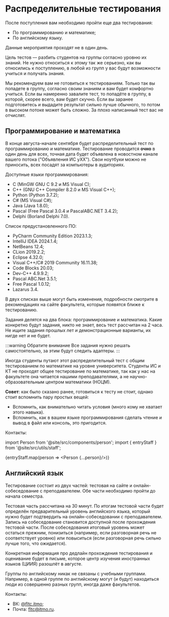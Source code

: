 # Распределительные тестирования

После поступления вам необходимо пройти еще два тестирования:

* По программированию и математике;
* По английскому языку.

Данные мероприятия проходят не в один день.

Цель тестов — разбить студентов на группы согласно уровню их знаний. Не нужно относиться к этому так же серьезно, как вы относились к поступлению, в любой из групп у вас будут возможности учиться и получать знания.

Мы рекомендуем вам не готовиться к тестированиям. Только так вы попадете в группу, согласно своим знаниям и вам будет комфортно учиться. Если вы намеренно завалите тест, то попадёте в группу, в которой, скорее всего, вам будет скучно. Если вы заранее подготовитесь и выдадите результат сильно лучше обычного, то потом в высоком потоке может быть сложно. За плохо написанный тест вас не отчислят.

## Программирование и математика

В конце августа-начале сентября будет распределительный тест по программированию и математике. Тестирование проводится **очно** в один день для всех, точная дата будет объявлена в новостном канале вашего потока ("Объявления ИС yXX"). Свои ноутбуки можно не приносить, всех посадят за компьютеры в аудиториях.

Доступные языки программирования:

* C (MinGW GNU C 9.2 и MS Visual C);
* C++ (GNU C++ Compiler 8.2.0 и MS Visual C++);
* Python (Python 3.7.2);
* C# (MS Visual C#);
* Java (Java 1.8.0);
* Pascal (Free Pascal 3.0.4 и PascalABC.NET 3.4.2);
* Delphi (Borland Delphi 7.0).

Список предустановленного ПО:

* PyCharm Community Edition 2023.1.3;
* IntelliJ IDEA 2024.1.4;
* NetBeans 12.4;
* CLion 2019.2.2;
* Eclipse 4.32.0;
* Visual C++/C# 2019 Community 16.11.38;
* Code Blocks 20.03;
* Dev-C++ 4.9.9.2;
* Pascal ABC.Net 3.5.1;
* Free Pascal 1.0.12;
* Lazarus 3.4.

В двух списках выше могут быть изменения, подробности смотрите в рекомендациях на сайте факультета, которые появятся ближе к тестированию.

Задания делятся на два блока: программирование и математика. Какие конкретно будут задания, никто не знает, весь тест рассчитан на 2 часа. Не ищите задания прошлых лет и демонстрационные варианты, их нигде нет и не будет.

:::warning Обратите внимание
Все задания нужно решать самостоятельно, за этим будут следить адаптеры.
:::

Иногда студенты путают этот распределительный тест с общим тестированием по математике на уровне университета. Студенты ИС и КТ не проходят общее тестирование по математике, так как у нас на факультете она читается нашими преподавателями, а не научно-образовательным центром математики (НОЦМ).

**Совет**: как было сказано ранее, готовиться к тесту не стоит, однако стоит вспомнить пару простых вещей:

* Вспомнить, как внимательно читать условия (много кому не хватает этого навыка).
* Вспомнить, как в вашем языке программирования сделать чтение и вывод в файл или консоль, это пригодится.

Контакты:

import Person from '@site/src/components/person';
import { entryStaff } from '@site/src/utils/staff';

{entryStaff.map(person => <Person {...person}/>)}

## Английский язык

Тестирование состоит из двух частей: тестовая на сайте и онлайн-собеседование с преподавателем. Обе части необходимо пройти до начала семестра.

Тестовая часть рассчитана на 30 минут. По итогам тестовой части будет определён предварительный уровень английского языка, который нужно будет подтвердить на онлайн-собеседовании с преподавателем. Запись на собеседование становится доступной после прохождения тестовой части. После собеседования итоговый уровень может остаться прежним, понизиться (например, если разговорная речь не соответствует уровню) или повыситься (если разговорная речь сильно лучше того, что ожидается).

Конкретная информация про дедлайн прохождения тестирования и оценивание будет в письме, которое центр изучения иностранных языков (ЦИИЯ) разошлёт в августе.

Группы по английскому никак не связаны с учебными группами. Например, в одной группе по английскому могут (и будут) находиться люди из совершенно разных групп, иногда даже факультетов.

Контакты:

* ВК: [@fltc.itmo](https://vk.com/fltc.itmo);
* Почта: [fltc@itmo.ru](mailto:fltc@itmo.ru).
